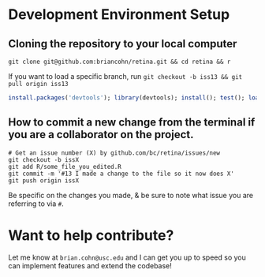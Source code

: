 # Development Environment Setup

## Cloning the repository to your local computer
```shell
git clone git@github.com:briancohn/retina.git && cd retina && r
```

If you want to load a specific branch, run `git checkout -b iss13 && git pull origin iss13`

```r
install.packages('devtools'); library(devtools); install(); test(); load_all();
```

## How to commit a new change from the terminal if you are a collaborator on the project.
```shell
# Get an issue number (X) by github.com/bc/retina/issues/new
git checkout -b issX
git add R/some_file_you_edited.R
git commit -m '#13 I made a change to the file so it now does X'
git push origin issX
```
Be specific on the changes you made, & be sure to note what issue you are referring to via `#`.

# Want to help contribute?
Let me know at `brian.cohn@usc.edu` and I can get you up to speed so you can implement features and extend the codebase!
